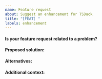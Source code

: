 ```yaml
---
name: Feature request
about: Suggest an enhancement for TSDuck
title: "[FEAT] "
labels: enhancement
---
```


#### Is your feature request related to a problem?
<!-- A clear and concise description of what the problem is -->

#### Proposed solution:
<!-- A clear and concise description of how you would like to see this feature implemented -->

#### Alternatives:
<!-- A clear and concise description of any alternative solutions or features you've considered -->

#### Additional context:
<!-- Add any other context about the feature request here -->
